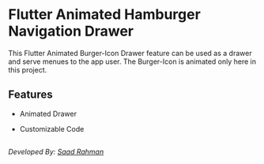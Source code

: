 # Flutter Animated Hamburger Navigation Drawer

This Flutter Animated Burger-Icon Drawer feature can be used as a drawer and serve menues to the app user.
The Burger-Icon is animated only here in this project.

## Features

- Animated Drawer

- Customizable Code

##
###### Developed By: [Saad Rahman](https://github.com/Saad-BP)
